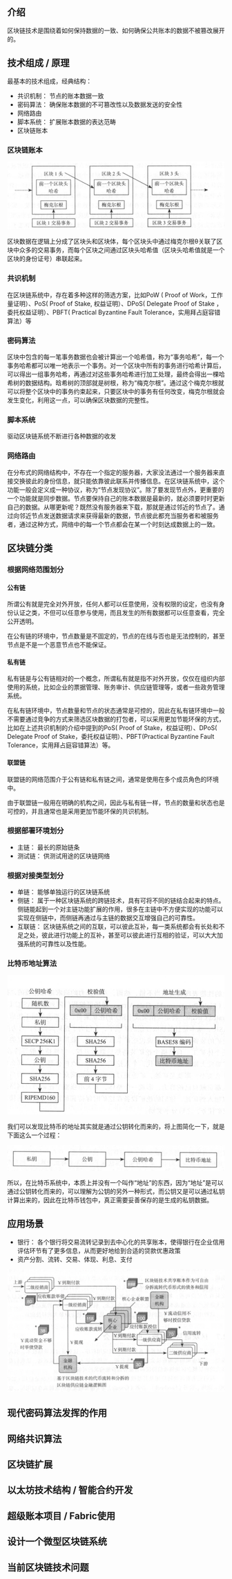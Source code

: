 
## 介绍

区块链技术是围绕着如何保持数据的一致、如何确保公共账本的数据不被篡改展开的。

## 技术组成 / 原理

最基本的技术组成，经典结构：

- 共识机制： 节点的账本数据一致
- 密码算法： 确保账本数据的不可篡改性以及数据发送的安全性
- 网络路由
- 脚本系统： 扩展账本数据的表达范畴
- 区块链账本

### 区块链账本

![](./image/2022-11-21-09-25-16.png)

区块数据在逻辑上分成了区块头和区块体，每个区块头中通过梅克尔根θ关联了区块中众多的交易事务，而每个区块之间通过区块头哈希值（区块头哈希值就是一个区块的身份证号）串联起来。

### 共识机制

在区块链系统中，存在着多种这样的筛选方案，比如PoW ( Proof of Work，工作量证明）、PoS( Proof of Stake, 权益证明）、DPoS( Delegate Proof of Stake ，委托权益证明）、PBFT( Practical Byzantine Fault Tolerance，实用拜占庭容错算法）等

### 密码算法

区块中包含的每一笔事务数据也会被计算出一个哈希值，称为“事务哈希”，每一个事务哈希都可以唯一地表示一个事务。对一个区块中所有的事务进行哈希计算后，可以得出一组事务哈希，再通过对这些事务哈希进行加工处理，最终会得出一棵哈希树的数据结构。晗希树的顶部就是树根，称为“梅克尔根”。通过这个梅克尔根就可以将整个区块中的事务约束起来，只要区块中的事务有任何改变，梅克尔根就会发生变化，利用这一点，可以确保区块数据的完整性。

### 脚本系统

驱动区块链系统不断进行各种数据的收发

### 网络路由

在分布式的网络结构中，不存在一个指定的服务器，大家没法通过一个服务器来直接交换彼此的身份信息，就只能依靠彼此联系并传播信息。在区块链系统中，这个功能一般会定义成一种协议，称为“节点发现协议”。除了要发现节点外，更重要的一个功能就是同步数据。节点要保持自己的账本数据是最新的，就必须要时时更新自己的数据。从哪更新呢？既然没有服务器来下载，那就是通过邻近的节点了。通过向邻近节点发送数据请求来获得最新的数据，节点彼此都充当服务者和被服务者，通过这种方式，网络中的每一个节点都会在某一个时刻达成数据上的一致。

## 区块链分类

### 根据网络范围划分

#### 公有链

所谓公有就是完全对外开放，任何人都可以任意使用，没有权限的设定，也没有身份认证之类，不但可以任意参与使用，而且发生的所有数据都可以任意查看，完全公开透明。

在公有链的环境中，节点数量是不固定的，节点的在线与否也是无法控制的，甚至节点是不是一个恶意节点也不能保证。

#### 私有链

私有链是与公有链相对的一个概念，所谓私有就是指不对外开放，仅仅在组织内部使用的系统，比如企业的票据管理、账务审计、供应链管理等，或者一些政务管理系统。

在私有链环境中，节点数量和节点的状态通常是可控的，因此在私有链环境中一般不需要通过竞争的方式来筛选区块数据的打包者，可以采用更加节能环保的方式，比如在上述共识机制的介绍中提到的PoS( Proof of Stake，权益证明）、DPoS( Delegate Proof of Stake，委托权益证明）、PBFT(Practical Byzantine Fault Tolerance，实用拜占庭容错算法）等。

#### 联盟链

联盟链的网络范围介于公有链和私有链之间，通常是使用在多个成员角色的环境中。

由于联盟链一般用在明确的机构之间，因此与私有链一样，节点的数量和状态也是可控的，并且通常也是采用更加节能环保的共识机制。

### 根据部署环境划分

- 主链： 最长的原始链条
- 测试链： 供测试用途的区块链网络

### 根据对接类型划分

- 单链： 能够单独运行的区块链系统
- 侧链： 属于一种区块链系统的跨链技术，具有可将不同的链结合起来的特点。侧链能起到一个对主链功能扩展的作用，很多在主链中不方便实现的功能可以实现在侧链中，而侧链再通过与主链的数据交互增强自己的可靠性。
- 互联链： 区块链系统之间的互联，可以彼此互补，每一类系统都会有长处和不足之处，彼此进行功能上的互补，甚至可以彼此进行互相的验证，可以大大加强系统的可靠性以及性能。

### 比特币地址算法

![](./image/2022-11-24-20-12-13.png)

我们可以发现比特币的地址其实就是通过公钥转化而来的，将上图简化一下，就是下面这么一个过程：

![](./image/2022-11-24-20-13-09.png)

所以，在比特币系统中，本质上并没有一个叫作“地址”的东西，因为“地址”是可以通过公钥转化而来的，可以理解为公钥的另外一种形式，而公钥又是可以通过私钥计算出来的，因此在比特币钱包中，真正需要妥善保存的是生成的私钥数据。

## 应用场景

- 银行： 各个银行将交易流转记录到去中心化的共享账本，使得银行在企业信用评估环节有了更多信息，从而更好地给到合适的贷款优惠政策
- 资产分割、流转、交易、体现、利息、支付

![](./image/2022-12-13-09-23-47.png)

## 现代密码算法发挥的作用

## 网络共识算法

## 区块链扩展

## 以太坊技术结构 / 智能合约开发

## 超级账本项目 / Fabric使用

## 设计一个微型区块链系统

## 当前区块链技术问题
